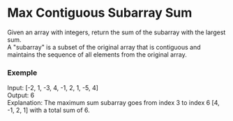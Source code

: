 <h1>Max Contiguous Subarray Sum</h1>
<p>
Given an array with integers, return the sum of the subarray with the largest sum.<br>
A "subarray" is a subset of the original array that is contiguous and maintains the sequence of all elements from the original array.
</p>
<h3>Exemple</h3>
Input: [-2, 1, -3, 4, -1, 2, 1, -5, 4]<br>
Output: 6<br>
Explanation: The maximum sum subarray goes from index 3 to index 6 [4, -1, 2, 1] with a total sum of 6.
